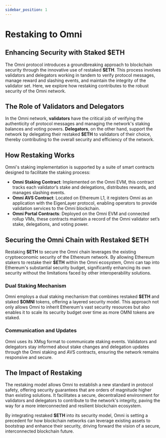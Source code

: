 ```yaml
---
sidebar_position: 1
---
```


# Restaking to Omni

## Enhancing Security with Staked **\$ETH**

The Omni protocol introduces a groundbreaking approach to blockchain security through the innovative use of restaked **\$ETH**. This process involves validators and delegators working in tandem to verify protocol messages, manage reward and slashing events, and maintain the integrity of the validator set. Here, we explore how restaking contributes to the robust security of the Omni network.

## The Role of Validators and Delegators

In the Omni network, **validators** have the critical job of verifying the authenticity of protocol messages and managing the network's staking balances and voting powers. **Delegators**, on the other hand, support the network by delegating their restaked **\$ETH** to validators of their choice, thereby contributing to the overall security and efficiency of the network.

## How Restaking Works

Omni's staking implementation is supported by a suite of smart contracts designed to facilitate the staking process:

- **Omni Staking Contract**: Implemented on the Omni EVM, this contract tracks each validator’s stake and delegations, distributes rewards, and manages slashing events.
- **Omni AVS Contract**: Located on Ethereum L1, it registers Omni as an application with the EigenLayer protocol, enabling operators to provide validation services to the Omni blockchain.
- **Omni Portal Contracts**: Deployed on the Omni EVM and connected rollup VMs, these contracts maintain a record of the Omni validator set’s stake, delegations, and voting power.

## Securing the Omni Chain with Restaked **\$ETH**

Restaking **\$ETH** to secure the Omni chain leverages the existing cryptoeconomic security of the Ethereum network. By allowing Ethereum stakers to restake their **\$ETH** within the Omni ecosystem, Omni can tap into Ethereum's substantial security budget, significantly enhancing its own security without the limitations faced by other interoperability solutions.

### Dual Staking Mechanism

Omni employs a dual staking mechanism that combines restaked **\$ETH** and staked **\$OMNI** tokens, offering a layered security model. This approach not only allows Omni to inherit Ethereum's vast security resources but also enables it to scale its security budget over time as more OMNI tokens are staked.

### Communication and Updates

Omni uses its XMsg format to communicate staking events. Validators and delegators stay informed about stake changes and delegation updates through the Omni staking and AVS contracts, ensuring the network remains responsive and secure.

## The Impact of Restaking

The restaking model allows Omni to establish a new standard in protocol safety, offering security guarantees that are orders of magnitude higher than existing solutions. It facilitates a secure, decentralized environment for validators and delegators to contribute to the network's integrity, paving the way for a more interconnected and resilient blockchain ecosystem.

By integrating restaked **\$ETH** into its security model, Omni is setting a precedent for how blockchain networks can leverage existing assets to bootstrap and enhance their security, driving forward the vision of a secure, interconnected blockchain future.
